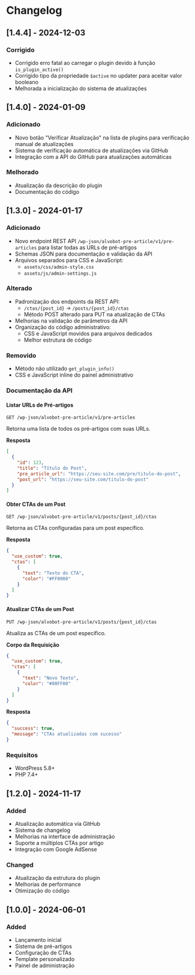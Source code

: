 # Changelog

## [1.4.4] - 2024-12-03

### Corrigido
- Corrigido erro fatal ao carregar o plugin devido à função `is_plugin_active()`
- Corrigido tipo da propriedade `$active` no updater para aceitar valor booleano
- Melhorada a inicialização do sistema de atualizações

## [1.4.0] - 2024-01-09

### Adicionado
- Novo botão "Verificar Atualização" na lista de plugins para verificação manual de atualizações
- Sistema de verificação automática de atualizações via GitHub
- Integração com a API do GitHub para atualizações automáticas

### Melhorado
- Atualização da descrição do plugin
- Documentação do código

## [1.3.0] - 2024-01-17

### Adicionado
- Novo endpoint REST API `/wp-json/alvobot-pre-article/v1/pre-articles` para listar todas as URLs de pré-artigos
- Schemas JSON para documentação e validação da API
- Arquivos separados para CSS e JavaScript:
  - `assets/css/admin-style.css`
  - `assets/js/admin-settings.js`

### Alterado
- Padronização dos endpoints da REST API:
  - `/ctas/{post_id}` → `/posts/{post_id}/ctas`
  - Método POST alterado para PUT na atualização de CTAs
- Melhorias na validação de parâmetros da API
- Organização do código administrativo:
  - CSS e JavaScript movidos para arquivos dedicados
  - Melhor estrutura de código

### Removido
- Método não utilizado `get_plugin_info()`
- CSS e JavaScript inline do painel administrativo

### Documentação da API

#### Listar URLs de Pré-artigos
```http
GET /wp-json/alvobot-pre-article/v1/pre-articles
```
Retorna uma lista de todos os pré-artigos com suas URLs.

**Resposta**
```json
[
  {
    "id": 123,
    "title": "Título do Post",
    "pre_article_url": "https://seu-site.com/pre/titulo-do-post",
    "post_url": "https://seu-site.com/titulo-do-post"
  }
]
```

#### Obter CTAs de um Post
```http
GET /wp-json/alvobot-pre-article/v1/posts/{post_id}/ctas
```
Retorna as CTAs configuradas para um post específico.

**Resposta**
```json
{
  "use_custom": true,
  "ctas": [
    {
      "text": "Texto do CTA",
      "color": "#FF0000"
    }
  ]
}
```

#### Atualizar CTAs de um Post
```http
PUT /wp-json/alvobot-pre-article/v1/posts/{post_id}/ctas
```
Atualiza as CTAs de um post específico.

**Corpo da Requisição**
```json
{
  "use_custom": true,
  "ctas": [
    {
      "text": "Novo Texto",
      "color": "#00FF00"
    }
  ]
}
```

**Resposta**
```json
{
  "success": true,
  "message": "CTAs atualizadas com sucesso"
}
```

### Requisitos
- WordPress 5.8+
- PHP 7.4+

## [1.2.0] - 2024-11-17
### Added
- Atualização automática via GitHub
- Sistema de changelog
- Melhorias na interface de administração
- Suporte a múltiplos CTAs por artigo
- Integração com Google AdSense

### Changed
- Atualização da estrutura do plugin
- Melhorias de performance
- Otimização do código

## [1.0.0] - 2024-06-01
### Added
- Lançamento inicial
- Sistema de pré-artigos
- Configuração de CTAs
- Template personalizado
- Painel de administração
